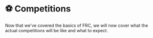 # ⚽ Competitions

Now that we've covered the basics of FRC, we will now cover what the actual competitions will be like and what to expect.&#x20;
